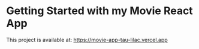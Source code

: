 # Getting Started with my Movie React App 

This project is available at: https://movie-app-tau-lilac.vercel.app
